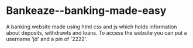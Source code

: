 # Bankeaze--banking-made-easy

A banking website made using html css and js which holds information about deposits, withdrawls and loans. To access the website you can put a username 'jd' and a pin of '2222'. 
